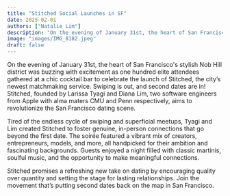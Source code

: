 ```yaml
---
title: "Stitched Social Launches in SF"
date: 2025-02-01
authors: ["Natalie Lim"]
description: "On the evening of January 31st, the heart of San Francisco's stylish Nob Hill district was buzzing with excitement as one hundred elite attendees gathered at a chic cocktail bar to celebrate the launch of Stitched Social, the city’s newest matchmaking service."
image: "images/IMG_8182.jpeg"
draft: false
---
```


On the evening of January 31st, the heart of San Francisco's stylish Nob Hill district was buzzing with excitement as one hundred elite attendees gathered at a chic cocktail bar to celebrate the launch of Stitched, the city’s newest matchmaking service. Swiping is out, and second dates are in! Stitched, founded by Larissa Tyagi and Diana Lim, two software engineers from Apple with alma maters CMU and Penn respectively, aims to revolutionize the San Francisco dating scene.

Tired of the endless cycle of swiping and superficial meetups, Tyagi and Lim created Stitched to foster genuine, in-person connections that go beyond the first date. The soirée featured a vibrant mix of creators, entrepreneurs, models, and more, all handpicked for their ambition and fascinating backgrounds. Guests enjoyed a night filled with classic martinis, soulful music, and the opportunity to make meaningful connections.

Stitched promises a refreshing new take on dating by encouraging quality over quantity and setting the stage for lasting relationships. Join the movement that’s putting second dates back on the map in San Francisco.